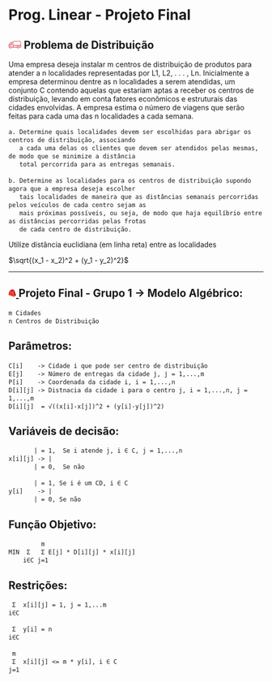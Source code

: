 # Prog. Linear - Projeto Final
<h2>
	<img style="transform: rotateY(180deg)" src="./src/caminhao.png" title="Fôô Fôô" alt="Simbolo de um caminhão" width="5%"/>
 	Problema de Distribuição
</h2>


Uma empresa deseja instalar m centros de distribuição de produtos para atender a n localidades representadas por L1, L2, . . . , Ln. Inicialmente a empresa determinou dentre as n localidades a serem atendidas, um conjunto C contendo aquelas que estariam aptas a receber os centros de distribuição, levando em conta fatores econômicos e estruturais das cidades envolvidas. A empresa estima o número de viagens que serão feitas para cada uma das n localidades a cada semana.
	
	a. Determine quais localidades devem ser escolhidas para abrigar os centros de distribuição, associando
	   a cada uma delas os clientes que devem ser atendidos pelas mesmas, de modo que se minimize a distância 
	   total percorrida para as entregas semanais.

	b. Determine as localidades para os centros de distribuição supondo agora que a empresa deseja escolher 
 	   tais localidades de maneira que as distâncias semanais percorridas pelos veículos de cada centro sejam as 
	   mais próximas possíveis, ou seja, de modo que haja equilíbrio entre as distâncias percorridas pelas frotas 
	   de cada centro de distribuição.

Utilize distância euclidiana (em linha reta) entre as localidades 

$\sqrt{(x_1 - x_2)^2 + (y_1 - y_2)^2}$

---
<h2>
	<a href="https://www.gurobi.com/">
  		<img src="./src/gurobi.png" Title="Gurobi" alt="Símbolo do Gurobi" width="3%"/>
	</a>
  	Projeto Final - Grupo 1 -> Modelo Algébrico:
</h2>

    m Cidades
    n Centros de Distribuição


## Parâmetros:

	C[i] 	-> Cidade i que pode ser centro de distribuição
	E[j] 	-> Número de entregas da cidade j, j = 1,...,m
	P[i] 	-> Coordenada da cidade i, i = 1,...,n
	D[i][j] -> Distnacia da cidade i para o centro j, i = 1,...,n, j = 1,...,m
	D[i][j]  = √((x[i]-x[j])^2 + (y[i]-y[j])^2)


## Variáveis de decisão:
		   | = 1,  Se i atende j, i ∈ C, j = 1,...,n
	x[i][j] -> |
		   | = 0,  Se não

		   | = 1, Se i é um CD, i ∈ C
	y[i]	-> |
		   | = 0, Se não
			   
## Função Objetivo:
		     m
    MIN	 Σ   Σ E[j] * D[i][j] * x[i][j]
	   	i∈C j=1
   
## Restrições:

	 Σ  x[i][j] = 1, j = 1,...m
    i∈C

	 Σ  y[i] = n
    i∈C

     m
	 Σ  x[i][j] <= m * y[i], i ∈ C
    j=1

